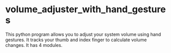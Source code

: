 # volume_adjuster_with_hand_gestures
This python program allows you to adjust your system volume using hand gestures. It tracks your thumb and index finger to calculate volume changes.
It has 4 modules.
